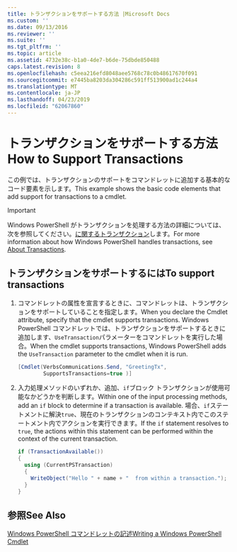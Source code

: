 ```yaml
---
title: トランザクションをサポートする方法 |Microsoft Docs
ms.custom: ''
ms.date: 09/13/2016
ms.reviewer: ''
ms.suite: ''
ms.tgt_pltfrm: ''
ms.topic: article
ms.assetid: 4732e38c-b1a0-4de7-b6de-75dbde850488
caps.latest.revision: 8
ms.openlocfilehash: c5eea216efd8048aee5768c78c0b48617670f091
ms.sourcegitcommit: e7445ba8203da304286c591ff513900ad1c244a4
ms.translationtype: MT
ms.contentlocale: ja-JP
ms.lasthandoff: 04/23/2019
ms.locfileid: "62067860"
---
```

# <a name="how-to-support-transactions"></a><span data-ttu-id="cfda4-102">トランザクションをサポートする方法</span><span class="sxs-lookup"><span data-stu-id="cfda4-102">How to Support Transactions</span></span>

<span data-ttu-id="cfda4-103">この例では、トランザクションのサポートをコマンドレットに追加する基本的なコード要素を示します。</span><span class="sxs-lookup"><span data-stu-id="cfda4-103">This example shows the basic code elements that add support for transactions to a cmdlet.</span></span>

> [!IMPORTANT]
> <span data-ttu-id="cfda4-104">Windows PowerShell がトランザクションを処理する方法の詳細については、次を参照してください。[に関するトランザクション][about_Transactions]します。</span><span class="sxs-lookup"><span data-stu-id="cfda4-104">For more information about how Windows PowerShell handles transactions, see [About Transactions][about_Transactions].</span></span>

## <a name="to-support-transactions"></a><span data-ttu-id="cfda4-105">トランザクションをサポートするには</span><span class="sxs-lookup"><span data-stu-id="cfda4-105">To support transactions</span></span>

1. <span data-ttu-id="cfda4-106">コマンドレットの属性を宣言するときに、コマンドレットは、トランザクションをサポートしていることを指定します。</span><span class="sxs-lookup"><span data-stu-id="cfda4-106">When you declare the Cmdlet attribute, specify that the cmdlet supports transactions.</span></span>
   <span data-ttu-id="cfda4-107">Windows PowerShell コマンドレットでは、トランザクションをサポートするときに追加します、`UseTransaction`パラメーターをコマンドレットを実行した場合。</span><span class="sxs-lookup"><span data-stu-id="cfda4-107">When the cmdlet supports transactions, Windows PowerShell adds the `UseTransaction` parameter to the cmdlet when it is run.</span></span>

    ```csharp
    [Cmdlet(VerbsCommunications.Send, "GreetingTx",
            SupportsTransactions=true )]
    ```

2. <span data-ttu-id="cfda4-108">入力処理メソッドのいずれか、追加、`if`ブロック トランザクションが使用可能なかどうかを判断します。</span><span class="sxs-lookup"><span data-stu-id="cfda4-108">Within one of the input processing methods, add an `if` block to determine if a transaction is available.</span></span>
   <span data-ttu-id="cfda4-109">場合、`if`ステートメントに解決`true`、現在のトランザクションのコンテキスト内でこのステートメント内でアクションを実行できます。</span><span class="sxs-lookup"><span data-stu-id="cfda4-109">If the `if` statement resolves to `true`, the actions within this statement can be performed within the context of the current transaction.</span></span>

    ```csharp
    if (TransactionAvailable())
    {
      using (CurrentPSTransaction)
      {
        WriteObject("Hello " + name + "  from within a transaction.");
      }
    }
    ```

## <a name="see-also"></a><span data-ttu-id="cfda4-110">参照</span><span class="sxs-lookup"><span data-stu-id="cfda4-110">See Also</span></span>

[<span data-ttu-id="cfda4-111">Windows PowerShell コマンドレットの記述</span><span class="sxs-lookup"><span data-stu-id="cfda4-111">Writing a Windows PowerShell Cmdlet</span></span>](./writing-a-windows-powershell-cmdlet.md)

<!-- External URLs -->

[about_Transactions]: /powershell/module/Microsoft.PowerShell.Core/About/about_Transactions
